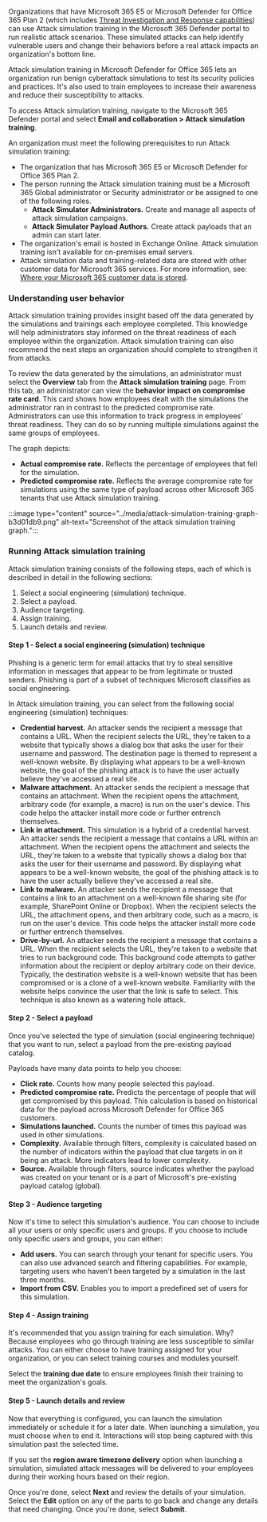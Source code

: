 Organizations that have Microsoft 365 E5 or Microsoft Defender for Office 365 Plan 2 (which includes [Threat Investigation and Response capabilities](/microsoft-365/security/office-365-security/office-365-ti?azure-portal=true)) can use Attack simulation training in the Microsoft 365 Defender portal to run realistic attack scenarios. These simulated attacks can help identify vulnerable users and change their behaviors before a real attack impacts an organization's bottom line.

Attack simulation training in Microsoft Defender for Office 365 lets an organization run benign cyberattack simulations to test its security policies and practices. It's also used to train employees to increase their awareness and reduce their susceptibility to attacks.

To access Attack simulation traIning, navigate to the Microsoft 365 Defender portal and select **Email and collaboration &gt; Attack simulation training**.

An organization must meet the following prerequisites to run Attack simulation training:

 -  The organization that has Microsoft 365 E5 or Microsoft Defender for Office 365 Plan 2.
 -  The person running the Attack simulation training must be a Microsoft 365 Global administrator or Security administrator or be assigned to one of the following roles.
     -  **Attack Simulator Administrators.** Create and manage all aspects of attack simulation campaigns.
     -  **Attack Simulator Payload Authors.** Create attack payloads that an admin can start later.
 -  The organization's email is hosted in Exchange Online. Attack simulation training isn't available for on-premises email servers.
 -  Attack simulation data and training-related data are stored with other customer data for Microsoft 365 services. For more information, see: [Where your Microsoft 365 customer data is stored](/microsoft-365/enterprise/o365-data-locations?azure-portal=true).

### Understanding user behavior

Attack simulation training provides insight based off the data generated by the simulations and trainings each employee completed. This knowledge will help administrators stay informed on the threat readiness of each employee within the organization. Attack simulation training can also recommend the next steps an organization should complete to strengthen it from attacks.

To review the data generated by the simulations, an administrator must select the **Overview** tab from the **Attack simulation training** page. From this tab, an administrator can view the **behavior impact on compromise rate card**. This card shows how employees dealt with the simulations the administrator ran in contrast to the predicted compromise rate. Administrators can use this information to track progress in employees' threat readiness. They can do so by running multiple simulations against the same groups of employees.

The graph depicts:

 -  **Actual compromise rate.** Reflects the percentage of employees that fell for the simulation.
 -  **Predicted compromise rate.** Reflects the average compromise rate for simulations using the same type of payload across other Microsoft 365 tenants that use Attack simulation training.

:::image type="content" source="../media/attack-simulation-training-graph-b3d01db9.png" alt-text="Screenshot of the attack simulation training graph.":::


### Running Attack simulation training

Attack simulation training consists of the following steps, each of which is described in detail in the following sections:

1.  Select a social engineering (simulation) technique.
2.  Select a payload.
3.  Audience targeting.
4.  Assign training.
5.  Launch details and review.

#### Step 1 - Select a social engineering (simulation) technique

Phishing is a generic term for email attacks that try to steal sensitive information in messages that appear to be from legitimate or trusted senders. Phishing is part of a subset of techniques Microsoft classifies as social engineering.

In Attack simulation training, you can select from the following social engineering (simulation) techniques:

 -  **Credential harvest.** An attacker sends the recipient a message that contains a URL. When the recipient selects the URL, they're taken to a website that typically shows a dialog box that asks the user for their username and password. The destination page is themed to represent a well-known website. By displaying what appears to be a well-known website, the goal of the phishing attack is to have the user actually believe they've accessed a real site.
 -  **Malware attachment.** An attacker sends the recipient a message that contains an attachment. When the recipient opens the attachment, arbitrary code (for example, a macro) is run on the user's device. This code helps the attacker install more code or further entrench themselves.
 -  **Link in attachment.** This simulation is a hybrid of a credential harvest. An attacker sends the recipient a message that contains a URL within an attachment. When the recipient opens the attachment and selects the URL, they're taken to a website that typically shows a dialog box that asks the user for their username and password. By displaying what appears to be a well-known website, the goal of the phishing attack is to have the user actually believe they've accessed a real site.
 -  **Link to malware.** An attacker sends the recipient a message that contains a link to an attachment on a well-known file sharing site (for example, SharePoint Online or Dropbox). When the recipient selects the URL, the attachment opens, and then arbitrary code, such as a macro, is run on the user's device. This code helps the attacker install more code or further entrench themselves.
 -  **Drive-by-url.** An attacker sends the recipient a message that contains a URL. When the recipient selects the URL, they're taken to a website that tries to run background code. This background code attempts to gather information about the recipient or deploy arbitrary code on their device. Typically, the destination website is a well-known website that has been compromised or is a clone of a well-known website. Familiarity with the website helps convince the user that the link is safe to select. This technique is also known as a watering hole attack.

#### Step 2 - Select a payload

Once you've selected the type of simulation (social engineering technique) that you want to run, select a payload from the pre-existing payload catalog.

Payloads have many data points to help you choose:

 -  **Click rate.** Counts how many people selected this payload.
 -  **Predicted compromise rate.** Predicts the percentage of people that will get compromised by this payload. This calculation is based on historical data for the payload across Microsoft Defender for Office 365 customers.
 -  **Simulations launched.** Counts the number of times this payload was used in other simulations.
 -  **Complexity.** Available through filters, complexity is calculated based on the number of indicators within the payload that clue targets in on it being an attack. More indicators lead to lower complexity.
 -  **Source.** Available through filters, source indicates whether the payload was created on your tenant or is a part of Microsoft's pre-existing payload catalog (global).

#### Step 3 - Audience targeting

Now it's time to select this simulation's audience. You can choose to include all your users or only specific users and groups. If you choose to include only specific users and groups, you can either:

 -  **Add users.** You can search through your tenant for specific users. You can also use advanced search and filtering capabilities. For example, targeting users who haven't been targeted by a simulation in the last three months.
 -  **Import from CSV.** Enables you to import a predefined set of users for this simulation.

#### Step 4 - Assign training

It's recommended that you assign training for each simulation. Why? Because employees who go through training are less susceptible to similar attacks. You can either choose to have training assigned for your organization, or you can select training courses and modules yourself.

Select the **training due date** to ensure employees finish their training to meet the organization's goals.

#### Step 5 - Launch details and review

Now that everything is configured, you can launch the simulation immediately or schedule it for a later date. When launching a simulation, you must choose when to end it. Interactions will stop being captured with this simulation past the selected time.

If you set the **region aware timezone delivery** option when launching a simulation, simulated attack messages will be delivered to your employees during their working hours based on their region.

Once you're done, select **Next** and review the details of your simulation. Select the **Edit** option on any of the parts to go back and change any details that need changing. Once you're done, select **Submit**.
